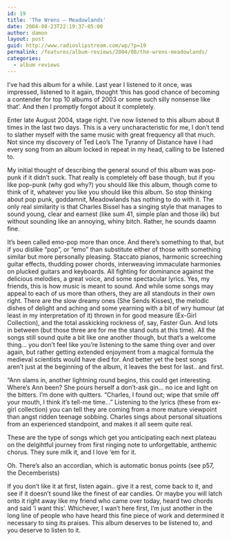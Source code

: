 ```yaml
---
id: 19
title: 'The Wrens – Meadowlands'
date: 2004-08-23T22:19:37-05:00
author: damon
layout: post
guid: http://www.radioslipstream.com/wp/?p=19
permalink: /features/album-reviews/2004/08/the-wrens-meadowlands/
categories:
  - album reviews
---
```

I’ve had this album for a while. Last year I listened to it once, was impressed, listened to it again, thought &#8216;this has good chance of becoming a contender for top 10 albums of 2003 or some such silly nonsense like that’. And then I promptly forgot about it completely.

Enter late August 2004, stage right. I’ve now listened to this album about 8 times in the last two days. This is a very uncharacteristic for me, I don’t tend to slather myself with the same music with great frequency all that much. Not since my discovery of Ted Leo’s The Tyranny of Distance have I had every song from an album locked in repeat in my head, calling to be listened to.

My initial thought of describing the general sound of this album was pop-punk if it didn’t suck. That really is completely off base though, but if you like pop-punk (why god why?) you should like this album, though come to think of it, whatever you like you should like this album. So stop thinking about pop punk, goddamnit, Meadowlands has nothing to do with it. The only real similarity is that Charles Bissel has a singing style that manages to sound young, clear and earnest (like sum 41, simple plan and those ilk) but without sounding like an annoying, whiny bitch. Rather, he sounds daamn fine.

It’s been called emo-pop more than once. And there’s something to that, but if you dislike &#8220;pop&#8221;, or &#8220;emo&#8221; than substitute either of those with something similar but more personally pleasing. Staccato pianos, harmonic screeching guitar effects, thudding power chords, interweaving immaculate harmonies on plucked guitars and keyboards. All fighting for dominance against the delicious melodies, a great voice, and some spectacular lyrics. Yes, my friends, this is how music is meant to sound. And while some songs may appeal to each of us more than others, they are all standouts in their own right. There are the slow dreamy ones (She Sends Kisses), the melodic dishes of delight and aching and some yearning with a bit of wry humour (at least in my interpretation of it) thrown in for good measure (Ex-Girl Collection), and the total asskicking rockness of, say, Faster Gun. And lots in between (but those three are for me the stand outs at this time). All the songs still sound quite a bit like one another though, but that’s a welcome thing&#8230; you don’t feel like you’re listening to the same thing over and over again, but rather getting extended enjoyment from a magical formula the medieval scientists would have died for. And better yet the best songs aren’t just at the beginning of the album, it leaves the best for last.. and first.

&#8220;Ann slams in, another lightning round begins, this could get interesting. Where’s Ann been? She pours herself a don’t-ask gin&#8230; no ice and light on the bitters. I’m done with quitters. &#8220;Charles, I found out; wipe that smile off your mouth, I think it’s tell-me time&#8230;&#8221; Listening to the lyrics (these from ex-girl collection) you can tell they are coming from a more mature viewpoint than angst ridden teenage sobbing. Charles sings about personal situations from an experienced standpoint, and makes it all seem quite real.

These are the type of songs which get you anticipating each next plateau on the delgihtful journey from first ringing note to unforgettable, anthemic chorus. They sure milk it, and I love &#8216;em for it.

Oh. There’s also an accordian, which is automatic bonus points (see p57, the Decemberists)

If you don’t like it at first, listen again.. give it a rest, come back to it, and see if it doesn’t sound like the finest of ear candies. Or maybe you will latch onto it right away like my friend who came over today, heard two chords and said &#8216;i want this’. Whichever, I wan’t here first, I’m just another in the long line of people who have heard this fine piece of work and determined it necessary to sing its praises. This album deserves to be listened to, and you deserve to listen to it.